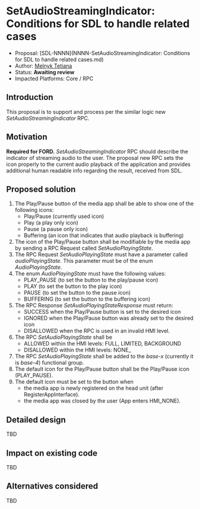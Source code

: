 # SetAudioStreamingIndicator: Conditions for SDL to handle related cases

* Proposal: [SDL-NNNN](NNNN-SetAudioStreamingIndicator: Conditions for SDL to handle related cases.md)
* Author: [Melnyk Tetiana](https://github.com/TMelnyk)
* Status: **Awaiting review**
* Impacted Platforms: Core / RPC

## Introduction

This proposal is to support and process per the similar logic new _SetAudioStreamingIndicator_ RPC.

## Motivation

**Required for FORD.**
_SetAudioStreamingIndicator_ RPC should describe the indicator of streaming audio to the user. 
The proposal new RPC sets the icon properly to the current audio playback of the application and provides additional human readable info regarding the result, received from SDL.

## Proposed solution

1. The Play/Pause button of the media app shall be able to show one of the following icons:
   - Play/Pause (currently used icon)
   - Play (a play only icon)
   - Pause (a pause only icon)
   - Buffering (an icon that indicates that audio playback is buffering)
2. The icon of the Play/Pause button shall be modifiable by the media app by sending a RPC Request called _SetAudioPlayingState_.
3. The RPC Request _SetAudioPlayingState_ must have a parameter called _audioPlayingState_. This parameter must be of the enum _AudioPlayingState_.
4. The enum _AudioPlayingState_ must have the following values:
   - PLAY_PAUSE (to set the button to the play/pause icon)
   - PLAY (to set the button to the play icon)
   - PAUSE (to set the button to the pause icon)
   - BUFFERING (to set the button to the buffering icon)
5. The RPC Response _SetAudioPlayingStateResponse_ must return:
   - SUCCESS when the Play/Pause button is set to the desired icon
   - IGNORED when the Play/Pause button was already set to the desired icon
   - DISALLOWED when the RPC is used in an invalid HMI level.
6. The RPC _SetAudioPlayingState_ shall be
   - ALLOWED within the HMI levels: FULL, LIMITED, BACKGROUND
   - DISALLOWED within the HMI levels: NONE_
7. The RPC _SetAudioPlayingState_ shall be added to the _base-x_ (currently it is _base-4_) functional group.
8. The default icon for the Play/Pause button shall be the Play/Pause icon (PLAY_PAUSE).
9. The default icon must be set to the button when
   - the media app is newly registered on the head unit (after RegisterAppInterface).
   - the media app was closed by the user (App enters HMI_NONE).


## Detailed design

TBD

## Impact on existing code

TBD

## Alternatives considered

TBD
